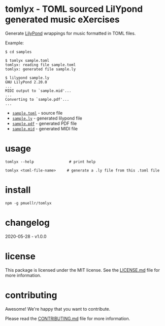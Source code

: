 tomlyx - TOML sourced LilYpond generated music eXercises
================================================================================

Generate [LilyPond][] wrappings for music formatted in TOML files.

[LilyPond]: http://lilypond.org/website/index.html

Example:

    $ cd samples

    $ tomlyx sample.toml
    tomlyx: reading file sample.toml
    tomlyx: generated file sample.ly

    $ lilypond sample.ly
    GNU LilyPond 2.20.0
    ...
    MIDI output to `sample.mid'...
    ...
    Converting to `sample.pdf'...
    ...

* [`sample.toml`](samples/sample.toml) - source file
* [`sample.ly`](samples/sample.ly) - generated lilypond file
* [`sample.pdf`](samples/sample.pdf) - generated PDF file
* [`sample.mid`](samples/sample.mid) - generated MIDI file


usage
================================================================================

    tomlyx --help                # print help

    tomlyx <toml-file-name>     # generate a .ly file from this .toml file 


install
================================================================================

    npm -g pmuellr/tomlyx


changelog
================================================================================

2020-05-28 - v1.0.0


license
================================================================================

This package is licensed under the MIT license.  See the [LICENSE.md][] file
for more information.


contributing
================================================================================

Awesome!  We're happy that you want to contribute.

Please read the [CONTRIBUTING.md][] file for more information.


[LICENSE.md]: LICENSE.md
[CONTRIBUTING.md]: CONTRIBUTING.md
[CHANGELOG.md]: CHANGELOG.md